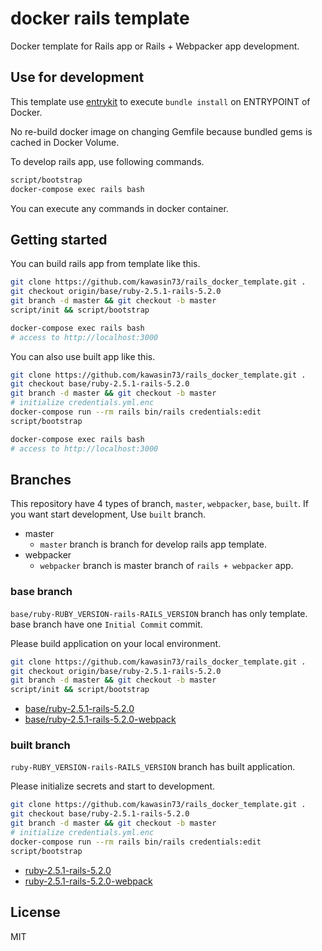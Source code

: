 # docker rails template

Docker template for Rails app or Rails + Webpacker app development.

## Use for development

This template use [entrykit](https://github.com/progrium/entrykit) to execute `bundle install` on ENTRYPOINT of Docker.

No re-build docker image on changing Gemfile because bundled gems is cached in Docker Volume.

To develop rails app, use following commands.

```bash
script/bootstrap
docker-compose exec rails bash
```

You can execute any commands in docker container.

## Getting started

You can build rails app from template like this.

```bash
git clone https://github.com/kawasin73/rails_docker_template.git .
git checkout origin/base/ruby-2.5.1-rails-5.2.0
git branch -d master && git checkout -b master
script/init && script/bootstrap

docker-compose exec rails bash
# access to http://localhost:3000
```

You can also use built app like this.

```bash
git clone https://github.com/kawasin73/rails_docker_template.git .
git checkout base/ruby-2.5.1-rails-5.2.0
git branch -d master && git checkout -b master
# initialize credentials.yml.enc
docker-compose run --rm rails bin/rails credentials:edit
script/bootstrap

docker-compose exec rails bash
# access to http://localhost:3000
```

## Branches

This repository have 4 types of branch, `master`, `webpacker`, `base`, `built`.
If you want start development, Use `built` branch.

- master
  - `master` branch is branch for develop rails app template.
- webpacker
  - `webpacker` branch is master branch of `rails + webpacker` app.

### base branch

`base/ruby-RUBY_VERSION-rails-RAILS_VERSION` branch has only template.
base branch have one `Initial Commit` commit.

Please build application on your local environment.

```bash
git clone https://github.com/kawasin73/rails_docker_template.git .
git checkout origin/base/ruby-2.5.1-rails-5.2.0
git branch -d master && git checkout -b master
script/init && script/bootstrap
```

- [base/ruby-2.5.1-rails-5.2.0](https://github.com/kawasin73/rails_docker_template/tree/base/ruby-2.5.1-rails-5.2.0)
- [base/ruby-2.5.1-rails-5.2.0-webpack](https://github.com/kawasin73/rails_docker_template/tree/base/ruby-2.5.1-rails-5.2.0-webpack)

### built branch

`ruby-RUBY_VERSION-rails-RAILS_VERSION` branch has built application.

Please initialize secrets and start to development.

```bash
git clone https://github.com/kawasin73/rails_docker_template.git .
git checkout base/ruby-2.5.1-rails-5.2.0
git branch -d master && git checkout -b master
# initialize credentials.yml.enc
docker-compose run --rm rails bin/rails credentials:edit
script/bootstrap
```

- [ruby-2.5.1-rails-5.2.0](https://github.com/kawasin73/rails_docker_template/tree/ruby-2.5.1-rails-5.2.0)
- [ruby-2.5.1-rails-5.2.0-webpack](https://github.com/kawasin73/rails_docker_template/tree/ruby-2.5.1-rails-5.2.0-webpack)

## License

MIT

